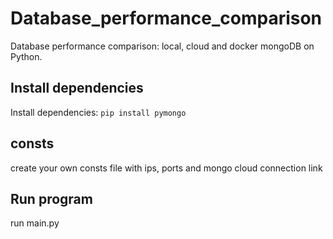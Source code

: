 # Database_performance_comparison
Database performance comparison: local, cloud and docker mongoDB on Python.

## Install dependencies
Install dependencies:
`pip install pymongo`

## consts
create your own consts file with ips, ports and mongo cloud connection link

## Run program
run main.py
